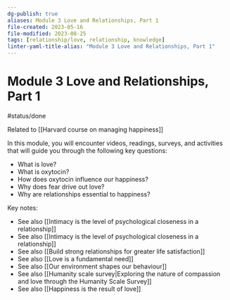 ```yaml
---
dg-publish: true
aliases: Module 3 Love and Relationships, Part 1
file-created: 2023-05-16
file-modified: 2023-08-25
tags: [relationship/love, relationship, knowledge]
linter-yaml-title-alias: "Module 3 Love and Relationships, Part 1"
---
```


# Module 3 Love and Relationships, Part 1

#status/done 

Related to [[Harvard course on managing happiness]]

In this module, you will encounter videos, readings, surveys, and activities that will guide you through the following key questions:

- What is love?
- What is oxytocin?
- How does oxytocin influence our happiness?
- Why does fear drive out love?
- Why are relationships essential to happiness?

Key notes:

- See also [[Intimacy is the level of psychological closeness in a relationship]]
- See also [[Intimacy is the level of psychological closeness in a relationship]]
- See also [[Build strong relationships for greater life satisfaction]]
- See also [[Love is a fundamental need]]
- See also [[Our environment shapes our behaviour]]
- See also [[Humanity scale survey|Exploring the nature of compassion and love through the Humanity Scale Survey]]
- See also [[Happiness is the result of love]]
